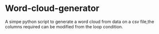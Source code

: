 # Word-cloud-generator
A simpe python script to generate a word cloud from data on a csv file,the columns required can be modified from the loop condition.
